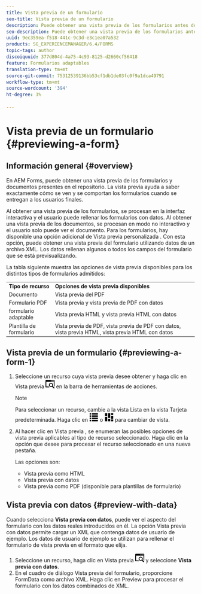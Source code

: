 ```yaml
---
title: Vista previa de un formulario
seo-title: Vista previa de un formulario
description: Puede obtener una vista previa de los formularios antes de publicarlos o activarlos para asegurarse de que cumplen las expectativas. Las opciones de vista previa pueden variar según los tipos de formulario admitidos.
seo-description: Puede obtener una vista previa de los formularios antes de publicarlos o activarlos para asegurarse de que cumplen las expectativas. Las opciones de vista previa pueden variar según los tipos de formulario admitidos.
uuid: 9ec359ea-f518-441c-9c3d-e3c1ea07a532
products: SG_EXPERIENCEMANAGER/6.4/FORMS
topic-tags: author
discoiquuid: 377d804d-4a75-4c93-8125-d2660cf56418
feature: Formularios adaptables
translation-type: tm+mt
source-git-commit: 75312539136bb53cf1db1de03fc0f9a1dca49791
workflow-type: tm+mt
source-wordcount: '394'
ht-degree: 3%

---
```



# Vista previa de un formulario {#previewing-a-form}

## Información general {#overview}

En AEM Forms, puede obtener una vista previa de los formularios y documentos presentes en el repositorio. La vista previa ayuda a saber exactamente cómo se ven y se comportan los formularios cuando se entregan a los usuarios finales.

Al obtener una vista previa de los formularios, se procesan en la interfaz interactiva y el usuario puede rellenar los formularios con datos. Al obtener una vista previa de los documentos, se procesan en modo no interactivo y el usuario solo puede ver el documento. Para los formularios, hay disponible una opción adicional de Vista previa personalizada . Con esta opción, puede obtener una vista previa del formulario utilizando datos de un archivo XML. Los datos rellenan algunos o todos los campos del formulario que se está previsualizando.

La tabla siguiente muestra las opciones de vista previa disponibles para los distintos tipos de formularios admitidos:

<table> 
 <tbody>
  <tr>
   <td><strong>Tipo de recurso</strong><br /> </td> 
   <td><strong>Opciones de vista previa disponibles</strong><br /> </td> 
  </tr>
  <tr>
   <td>Documento</td> 
   <td>Vista previa del PDF</td> 
  </tr>
  <tr>
   <td>Formulario PDF</td> 
   <td>Vista previa y vista previa de PDF con datos<br /> </td> 
  </tr>
  <tr>
   <td>formulario adaptable</td> 
   <td>Vista previa HTML y vista previa HTML con datos</td> 
  </tr>
  <tr>
   <td>Plantilla de formulario</td> 
   <td>Vista previa de PDF, vista previa de PDF con datos, vista previa HTML, vista previa HTML con datos<br /> </td> 
  </tr>
 </tbody>
</table>

## Vista previa de un formulario {#previewing-a-form-1}

1. Seleccione un recurso cuya vista previa desee obtener y haga clic en Vista previa ![aem6forms_preview](assets/aem6forms_preview.png) en la barra de herramientas de acciones.

   >[!NOTE]
   >
   >Para seleccionar un recurso, cambie a la vista Lista en la vista Tarjeta predeterminada. Haga clic en ![aem6forms_viewlist](assets/aem6forms_viewlist.png) o ![aem6forms_viewcard](assets/aem6forms_viewcard.png) para cambiar de vista.

1. Al hacer clic en Vista previa , se enumeran las posibles opciones de vista previa aplicables al tipo de recurso seleccionado. Haga clic en la opción que desee para procesar el recurso seleccionado en una nueva pestaña.

   Las opciones son:

   * Vista previa como HTML
   * Vista previa con datos
   * Vista previa como PDF (disponible para plantillas de formulario)

## Vista previa con datos {#preview-with-data}

Cuando selecciona **Vista previa con datos**, puede ver el aspecto del formulario con los datos reales introducidos en él. La opción Vista previa con datos permite cargar un XML que contenga datos de usuario de ejemplo. Los datos de usuario de ejemplo se utilizan para rellenar el formulario de vista previa en el formato que elija.

1. Seleccione un recurso, haga clic en Vista previa ![aem6forms_preview](assets/aem6forms_preview.png) y seleccione **Vista previa con datos**.
1. En el cuadro de diálogo Vista previa del formulario, proporcione FormData como archivo XML. Haga clic en Preview para procesar el formulario con los datos combinados de XML.

